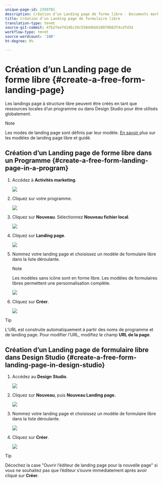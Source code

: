 ```yaml
---
unique-page-id: 2359701
description: Création d’un Landing page de forme libre - Documents marketing - Documentation du produit
title: Création d’un Landing page de formulaire libre
translation-type: tm+mt
source-git-commit: 47b2fee7d146c3dc558d4bbb10070683f4cdfd3d
workflow-type: tm+mt
source-wordcount: '180'
ht-degree: 0%

---
```



# Création d’un Landing page de forme libre {#create-a-free-form-landing-page}

Les landings page à structure libre peuvent être créés en tant que ressources locales d’un programme ou dans Design Studio pour être utilisés globalement.

>[!NOTE]
>
>Les modes de landing page sont définis par leur modèle. [En savoir ](../../../../product-docs/demand-generation/landing-pages/understanding-landing-pages/understanding-free-form-vs-guided-landing-pages.md) plus sur les modèles de landing page libre et guidé.

## Création d’un Landing page de forme libre dans un Programme {#create-a-free-form-landing-page-in-a-program}

1. Accédez à **Activités marketing**.

   ![](assets/login-marketing-activities.png)

1. Cliquez sur votre programme.

   ![](assets/image2015-5-19-12-3a46-3a47.png)

1. Cliquez sur **Nouveau**. Sélectionnez **Nouveau fichier local**.

   ![](assets/image2015-5-19-12-3a47-3a27.png)

1. Cliquez sur **Landing page**.

   ![](assets/image2014-9-16-12-3a58-3a49.png)

1. Nommez votre landing page et choisissez un modèle de formulaire libre dans la liste déroulante.

   >[!NOTE]
   >
   >Les modèles sans icône sont en forme libre. Les modèles de formulaires libres permettent une personnalisation complète.

   ![](assets/image2015-5-19-12-3a51-3a13.png)

1. Cliquez sur **Créer**.

   ![](assets/image2015-5-19-12-3a52-3a8.png)

>[!TIP]
>
>L’URL est construite automatiquement à partir des noms de programme et de landing page. Pour modifier l’URL, modifiez le champ **URL de la page**.

## Création d’un Landing page de formulaire libre dans Design Studio {#create-a-free-form-landing-page-in-design-studio}

1. Accédez au **Design** **Studio**.

   ![](assets/designstudio.png)

1. Cliquez sur **Nouveau**, puis **Nouveau Landing page.**

   ![](assets/image2014-9-16-13-3a0-3a43.png)

1. Nommez votre landing page et choisissez un modèle de formulaire libre dans la liste déroulante.

   ![](assets/image2015-5-19-13-3a30-3a25.png)

1. Cliquez sur **Créer**.

   ![](assets/image2015-5-19-13-3a33-3a43.png)

>[!TIP]
>
>Décochez la case &quot;Ouvrir l’éditeur de landing page pour la nouvelle page&quot; si vous ne souhaitez pas que l’éditeur s’ouvre immédiatement après avoir cliqué sur **Créer**.

